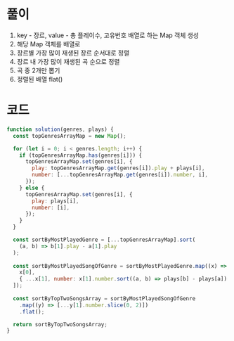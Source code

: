 # 풀이

1. key - 장르, value - 총 플레이수, 고유번호 배열로 하는 Map 객체 생성
2. 해당 Map 객체를 배열로
3. 장르별 가장 많이 재생된 장르 순서대로 정렬
4. 장르 내 가장 많이 재생된 곡 순으로 정렬
5. 곡 중 2개만 뽑기
6. 정렬된 배열 flat()

# 코드

```js
function solution(genres, plays) {
  const topGenresArrayMap = new Map();

  for (let i = 0; i < genres.length; i++) {
    if (topGenresArrayMap.has(genres[i])) {
      topGenresArrayMap.set(genres[i], {
        play: topGenresArrayMap.get(genres[i]).play + plays[i],
        number: [...topGenresArrayMap.get(genres[i]).number, i],
      });
    } else {
      topGenresArrayMap.set(genres[i], {
        play: plays[i],
        number: [i],
      });
    }
  }

  const sortByMostPlayedGenre = [...topGenresArrayMap].sort(
    (a, b) => b[1].play - a[1].play
  );
  
  const sortByMostPlayedSongOfGenre = sortByMostPlayedGenre.map((x) => [
    x[0],
    { ...x[1], number: x[1].number.sort((a, b) => plays[b] - plays[a]) },
  ]);
  
  const sortByTopTwoSongsArray = sortByMostPlayedSongOfGenre
    .map((y) => [...y[1].number.slice(0, 2)])
    .flat();

  return sortByTopTwoSongsArray;
}
```
